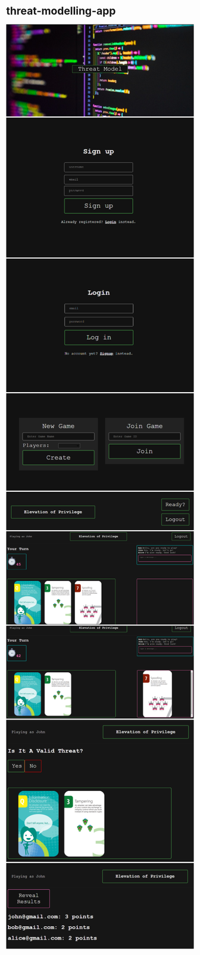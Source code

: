 # threat-modelling-app 
<img src="client/src/assets/READMEImages/LandingPage.PNG"  />
<img src="client/src/assets/READMEImages/Signup.PNG"  />
<img src="client/src/assets/READMEImages/Login.PNG"  />
<img src="client/src/assets/READMEImages/NewJoinGame.PNG"  />
<img src="client/src/assets/READMEImages/Ready.PNG"  />
<img src="client/src/assets/READMEImages/GamePage2.PNG"  />
<img src="client/src/assets/READMEImages/CardPlayed.PNG"  />
<img src="client/src/assets/READMEImages/Polling.PNG"  />
<img src="client/src/assets/READMEImages/Results.PNG"  />
